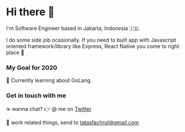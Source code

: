# Hi there 👋

I'm Software Engineer based in Jakarta, Indonesia 🇮🇩.

I do some side job ocasionally. If you need to built app with Javascript oriented framework/library like Express, React Native you come to right place 🎯 

### My Goal for 2020
🌱 Currently learning about GoLang.

### Get in touch with me
☕️ wanna chat? 👉 @ me on [Twitter](https://twitter.com/tastasss) 

💼 work related things, send to tatasfachrul@gmail.com


<!--
**tatasfachrul/tatasfachrul** is a ✨ _special_ ✨ repository because its `README.md` (this file) appears on your GitHub profile.

Here are some ideas to get you started:

- 🔭 I’m currently working on ...
- 🌱 I’m currently learning ...
- 👯 I’m looking to collaborate on ...
- 🤔 I’m looking for help with ...
- 💬 Ask me about ...
- 📫 How to reach me: ...
- 😄 Pronouns: ...
- ⚡ Fun fact: ...
-->
